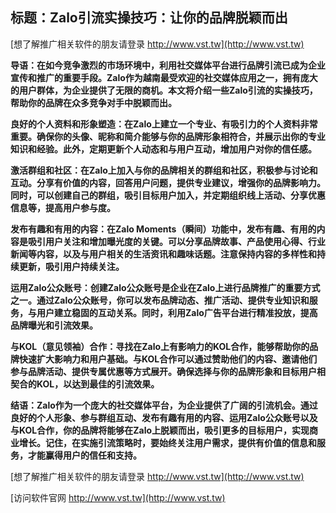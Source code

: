 ## **标题：Zalo引流实操技巧：让你的品牌脱颖而出**

[想了解推广相关软件的朋友请登录 http://www.vst.tw](http://www.vst.tw)

**导语：在如今竞争激烈的市场环境中，利用社交媒体平台进行品牌引流已成为企业宣传和推广的重要手段。Zalo作为越南最受欢迎的社交媒体应用之一，拥有庞大的用户群体，为企业提供了无限的商机。本文将介绍一些Zalo引流的实操技巧，帮助你的品牌在众多竞争对手中脱颖而出。**

**良好的个人资料和形象塑造：在Zalo上建立一个专业、有吸引力的个人资料非常重要。确保你的头像、昵称和简介能够与你的品牌形象相符合，并展示出你的专业知识和经验。此外，定期更新个人动态和与用户互动，增加用户对你的信任感。**

**激活群组和社区：在Zalo上加入与你的品牌相关的群组和社区，积极参与讨论和互动。分享有价值的内容，回答用户问题，提供专业建议，增强你的品牌影响力。同时，可以创建自己的群组，吸引目标用户加入，并定期组织线上活动、分享优惠信息等，提高用户参与度。**

**发布有趣和有用的内容：在Zalo Moments（瞬间）功能中，发布有趣、有用的内容是吸引用户关注和增加曝光度的关键。可以分享品牌故事、产品使用心得、行业新闻等内容，以及与用户相关的生活资讯和趣味话题。注意保持内容的多样性和持续更新，吸引用户持续关注。**

**运用Zalo公众账号：创建Zalo公众账号是企业在Zalo上进行品牌推广的重要方式之一。通过Zalo公众账号，你可以发布品牌动态、推广活动、提供专业知识和服务，与用户建立稳固的互动关系。同时，利用Zalo广告平台进行精准投放，提高品牌曝光和引流效果。**

**与KOL（意见领袖）合作：寻找在Zalo上有影响力的KOL合作，能够帮助你的品牌快速扩大影响力和用户基础。与KOL合作可以通过赞助他们的内容、邀请他们参与品牌活动、提供专属优惠等方式展开。确保选择与你的品牌形象和目标用户相契合的KOL，以达到最佳的引流效果。**

**结语：Zalo作为一个庞大的社交媒体平台，为企业提供了广阔的引流机会。通过良好的个人形象、参与群组互动、发布有趣有用的内容、运用Zalo公众账号以及与KOL合作，你的品牌将能够在Zalo上脱颖而出，吸引更多的目标用户，实现商业增长。记住，在实施引流策略时，要始终关注用户需求，提供有价值的信息和服务，才能赢得用户的信任和支持。**

[想了解推广相关软件的朋友请登录 http://www.vst.tw](http://www.vst.tw)


[访问软件官网 http://www.vst.tw](http://www.vst.tw)
